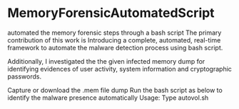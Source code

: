 # MemoryForensicAutomatedScript
automated the memory forensic steps through a bash script
The primary contribution of this work is 
Introducing a complete, automated, real-time framework to automate the malware detection process using bash script.

Additionally, I investigated the the given infected memory dump for identifying evidences of user activity, 
system information and cryptographic passwords.

Capture or download the .mem file dump
Run the bash script as below to identify the malware presence automatically
Usage: Type autovol.sh <Memory image name>

